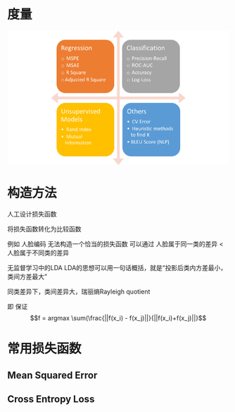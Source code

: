 # 度量

![](/assets/metirc.png)

# 构造方法

人工设计损失函数

将损失函数转化为比较函数

例如 人脸编码 无法构造一个恰当的损失函数 可以通过 人脸属于同一类的差异 &lt; 人脸属于不同类的差异

无监督学习中的LDA LDA的思想可以用一句话概括，就是“投影后类内方差最小，类间方差最大”

同类差异下，类间差异大，瑞丽熵Rayleigh quotient

即 保证 $$f = argmax \sum(\frac{||f(x_i) - f(x_j)||}{||f(x_i)+f(x_j)||}$$

# 常用损失函数

## Mean Squared Error

## Cross Entropy Loss





